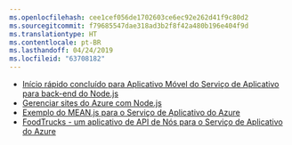 ```yaml
---
ms.openlocfilehash: cee1cef056de1702603ce6ec92e262d41f9c80d2
ms.sourcegitcommit: f79685547dae318ad3b2f8f42a480b196e404f9d
ms.translationtype: HT
ms.contentlocale: pt-BR
ms.lasthandoff: 04/24/2019
ms.locfileid: "63708182"
---
```

- [Início rápido concluído para Aplicativo Móvel do Serviço de Aplicativo para back-end do Node.js](https://azure.microsoft.com/resources/samples/app-service-mobile-nodejs-backend-quickstart/)
- [Gerenciar sites do Azure com Node.js](https://azure.microsoft.com/resources/samples/app-service-web-nodejs-manage/)
- [Exemplo do MEAN.js para o Serviço de Aplicativo do Azure](https://azure.microsoft.com/resources/samples/meanjs/)
- [FoodTrucks - um aplicativo de API de Nós para o Serviço de Aplicativo do Azure](https://azure.microsoft.com/resources/samples/app-service-api-node-food-trucks/)